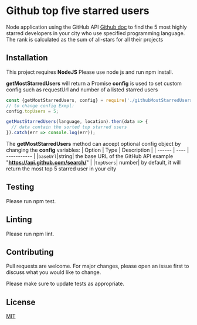 # Github top five starred users

Node application using the GitHub API [Github doc](https://docs.github.com/en/github) to find the 5 most highly starred developers in your city who use specified programming language. The rank is calculated as the sum of all-stars for all their projects
## Installation
This project requires **NodeJS**
Please use node js and run npm install.


**getMostStarredUsers** will return a Promise
**config** is used to set custom config such as requestUrl and number of a listed starred users

```javascript
const {getMostStarredUsers, config} = require('./githubMostStarredUsers');
// to change config Exmpl:
config.topUsers = 5;

getMostStarredUsers(language, location).then(data => {
  // data contain the sorted top starred users
}).catch(err => console.log(err));
```

The **getMostStarredUsers** method can accept optional config object by changing the **config** variables:
| Option | Type | Description |
| ------ | ---- | ----------- |
|`baseUrl`|string| the base URL of the GitHub API example   "**https://api.github.com/search/**" |
|`topUsers`| number| by default, it will return the most top 5 starred user in your city 

## Testing
Please run npm test.

## Linting
Please run npm lint.

## Contributing
Pull requests are welcome. For major changes, please open an issue first to discuss what you would like to change.

Please make sure to update tests as appropriate.

## License

[MIT](https://github.com/Bilelkabtni/github-top-ranked-user/blob/master/LICENSE)